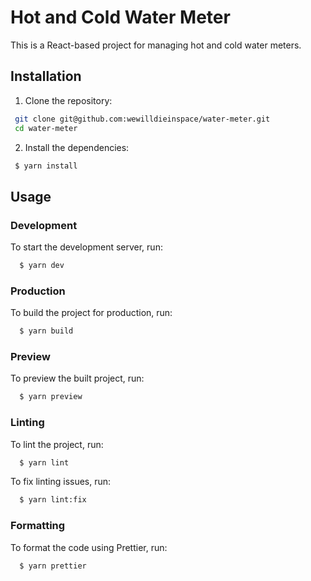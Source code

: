 # Hot and Cold Water Meter

This is a React-based project for managing hot and cold water meters.

## Installation

1. Clone the repository:
  ```bash
   git clone git@github.com:wewilldieinspace/water-meter.git
   cd water-meter
  ```
2. Install the dependencies:
  ```bash
   $ yarn install
  ```

## Usage

### Development
To start the development server, run:
  ```bash
    $ yarn dev
  ```

### Production
To build the project for production, run:
  ```bash
    $ yarn build
  ```

### Preview
To preview the built project, run:
  ```bash
    $ yarn preview
  ```

### Linting
To lint the project, run:
  ```bash
    $ yarn lint
  ```
To fix linting issues, run:
  ```bash
    $ yarn lint:fix
  ```

### Formatting
To format the code using Prettier, run:
  ```bash
    $ yarn prettier
  ```
